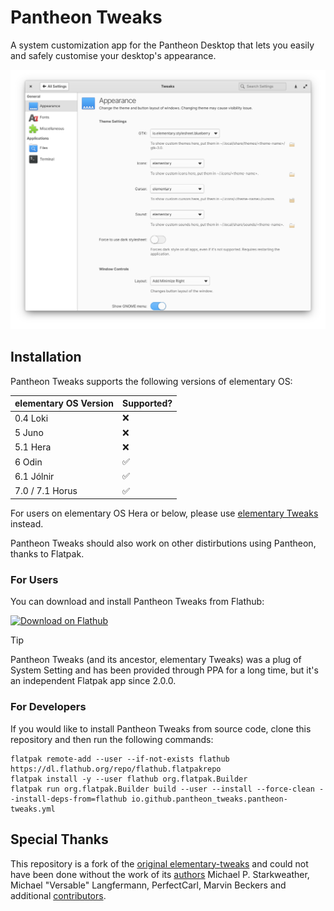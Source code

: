 # Pantheon Tweaks
A system customization app for the Pantheon Desktop that lets you easily and safely customise your desktop's appearance.

![sample](data/screenshot.png)

## Installation
Pantheon Tweaks supports the following versions of elementary OS:

  elementary OS Version | Supported?      |
  --------------------- | --------------- |
  0.4 Loki              | ❌
  5 Juno                | ❌
  5.1 Hera              | ❌
  6 Odin                | ✅
  6.1 Jólnir            | ✅
  7.0 / 7.1 Horus       | ✅

For users on elementary OS Hera or below, please use [elementary Tweaks](https://github.com/elementary-tweaks/elementary-tweaks) instead.

Pantheon Tweaks should also work on other distirbutions using Pantheon, thanks to Flatpak.

### For Users
You can download and install Pantheon Tweaks from Flathub:

[<img src="https://flathub.org/assets/badges/flathub-badge-en.svg" width="160" alt="Download on Flathub">](https://flathub.org/apps/io.github.pantheon_tweaks.pantheon-tweaks)

> [!TIP]
> Pantheon Tweaks (and its ancestor, elementary Tweaks) was a plug of System Setting and has been provided through PPA for a long time, but it's an independent Flatpak app since 2.0.0.

### For Developers
If you would like to install Pantheon Tweaks from source code, clone this repository and then run the following commands:

```
flatpak remote-add --user --if-not-exists flathub https://dl.flathub.org/repo/flathub.flatpakrepo
flatpak install -y --user flathub org.flatpak.Builder
flatpak run org.flatpak.Builder build --user --install --force-clean --install-deps-from=flathub io.github.pantheon_tweaks.pantheon-tweaks.yml
```

## Special Thanks
This repository is a fork of the [original elementary-tweaks](https://launchpad.net/elementary-tweaks) and could not have been done without the work of its [authors](AUTHORS) Michael P. Starkweather, Michael "Versable" Langfermann, PerfectCarl, Marvin Beckers and additional [contributors](CONTRIBUTORS).
